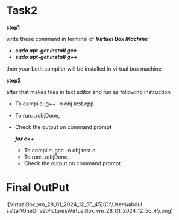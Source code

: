 # Task2

**step1**

write these command in terminal of ***Virtual Box Machine***

- ***sudo apt-get install gcc***
- ***sudo apt-get install g++*** 

then your both compiler will be installed in virtual box machine

**step2**

after that makes files in text editor and run as following instruction

- To compile: g++ -o obj test.cpp

-  To run: ./objDone, 

- Check the output on command prompt 

  ***for c++***

  - To compile: gcc -o obj test.c 
  - To run: ./objDone,
  -  Check the output on command prompt 

# Final OutPut



![VirtualBox_vm_28_01_2024_12_56_45](C:\Users\abdul sattar\OneDrive\Pictures\VirtualBox_vm_28_01_2024_12_56_45.png)

#  







